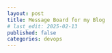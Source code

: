 ```yaml
---
layout: post
title: Message Board for my Blog
# last_edit: 2025-02-13
published: false
categories: devops
---
```

